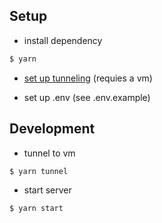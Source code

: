## Setup

- install dependency

```bash
$ yarn
```

- [set up tunneling](https://gist.github.com/fnando/1101211) (requies a vm)

- set up .env (see .env.example)

## Development

- tunnel to vm

```bash
$ yarn tunnel
```

- start server

```bash
$ yarn start
```
